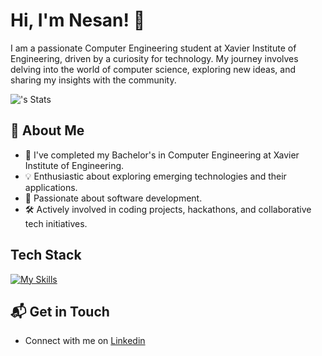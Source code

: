 # Hi, I'm Nesan! 👋

I am a passionate Computer Engineering student at Xavier Institute of Engineering, driven by a curiosity for technology. My journey involves delving into the world of computer science, exploring new ideas, and sharing my insights with the community.



![<username>'s Stats](https://github-readme-stats.vercel.app/api?username=NesanSelvan&theme=vue-dark&show_icons=true&hide_border=true&count_private=true)

## 🚀 About Me

- 🔭 I've completed my Bachelor's in Computer Engineering at Xavier Institute of Engineering.
- 💡 Enthusiastic about exploring emerging technologies and their applications.
- 🎨 Passionate about software development.
- 🛠️ Actively involved in coding projects, hackathons, and collaborative tech initiatives.


## Tech Stack
[![My Skills](https://skillicons.dev/icons?i=flutter,python,unity,postman)](https://skillicons.dev)






## 📬 Get in Touch

- Connect with me on [Linkedin](https://www.linkedin.com/in/nesan-selvan-305669217)


<!--
**NesanSelvan/NesanSelvan** is a ✨ _special_ ✨ repository because its `README.md` (this file) appears on your GitHub profile.

Here are some ideas to get you started:

- 🔭 I’m currently working on ...
- 🌱 I’m currently learning ...
- 👯 I’m looking to collaborate on ...
- 🤔 I’m looking for help with ...
- 💬 Ask me about ...
- 📫 How to reach me: ...
- 😄 Pronouns: ...
- ⚡ Fun fact: ...
-->
